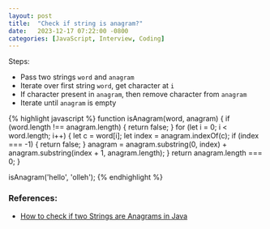 ```yaml
---
layout: post
title:  "Check if string is anagram?"
date:   2023-12-17 07:22:00 -0800
categories: [JavaScript, Interview, Coding]
---
```


Steps:
- Pass two strings `word` and `anagram`
- Iterate over first string `word`, get character at `i`
- If character present in `anagram`, then remove character from `anagram`
- Iterate until `anagram` is empty


{% highlight javascript %}
function isAnagram(word, anagram) {
    if (word.length !== anagram.length) {
        return false;
    }
    for (let i = 0; i < word.length; i++) {
        let c = word[i];
        let index = anagram.indexOf(c);
        if (index === -1) {
            return false;
        }
        anagram = anagram.substring(0, index) + anagram.substring(index + 1, anagram.length);
    }
    return anagram.length === 0;
}

isAnagram('hello', 'olleh');
{% endhighlight %}



### References:
- [How to check if two Strings are Anagrams in Java](https://java2blog.com/check-if-two-strings-are-anagrams-in-java-example-program/)